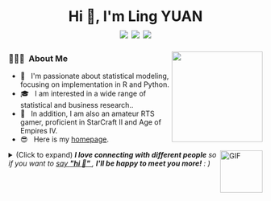 <h1 align="center">Hi 👋, I'm Ling YUAN
 <div style="text-align: center;">
    <img src="https://img.shields.io/badge/-C++-00599C?style=flat-square&logo=c%2B%2B&logoColor=white" style="display: inline-block;" /> 
    <img src="https://img.shields.io/badge/-Python-3776AB?style=flat-square&logo=python&logoColor=white" style="display: inline-block;" />
    <img src="https://img.shields.io/badge/R-4.3.3-3776AB?style=flat-square&logo=Rstudio&logoColor=white" style="display: inline-block;" />
 </div>
</h1>

<img align="right" width="180" src="https://camo.githubusercontent.com/5124bc64baa72108c343f25e8d9dd1680c99d2b9559b5b313c43761dd48ca743/68747470733a2f2f63646e2e6a7364656c6976722e6e65742f67682f73756e3032323553554e2f73756e3032323553554e2f6173736574732f696d616765732f617374726f6e6175742e706e67">

<h3> 👨🏻‍💻 &nbsp;About Me </h3>

  - 🤔 &nbsp; I'm passionate about statistical modeling, focusing on implementation in R and Python. 
  - 🎓 &nbsp; I am interested in a wide range of statistical and business research..
  - 🌱 &nbsp; In addition, I am also an amateur RTS gamer, proficient in StarCraft II and Age of Empires IV.
  - 😎 &nbsp; Here is my [homepage](https://lingyuan1201.github.io/).



<img align="right" alt="GIF" src="src/assert/giphy.gif" width="84" title="Say HI"> <details><summary>(Click to expand) <em><b>I love connecting with different people</b> so if you want to <a href="https://github.com/LINGYUAN1201/LINGYUAN1201/issues/new" >say <b>"hi 👋" </b></a>, <b>I'll be happy to meet you more!</b> : )</em></summary>
